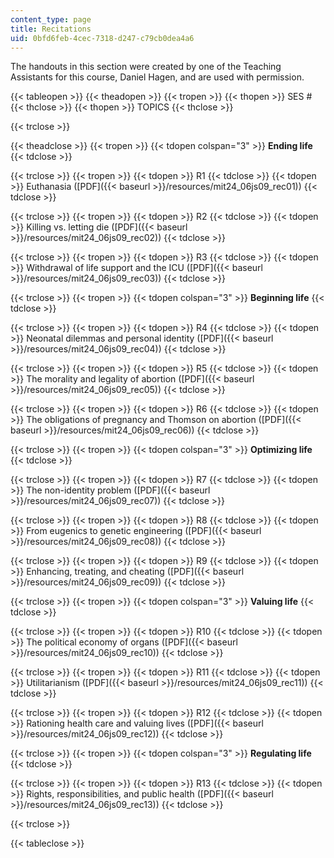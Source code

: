```yaml
---
content_type: page
title: Recitations
uid: 0bfd6feb-4cec-7318-d247-c79cb0dea4a6
---
```


The handouts in this section were created by one of the Teaching Assistants for this course, Daniel Hagen, and are used with permission.

{{< tableopen >}}
{{< theadopen >}}
{{< tropen >}}
{{< thopen >}}
SES #
{{< thclose >}}
{{< thopen >}}
TOPICS
{{< thclose >}}

{{< trclose >}}

{{< theadclose >}}
{{< tropen >}}
{{< tdopen colspan="3" >}}
**Ending life**
{{< tdclose >}}

{{< trclose >}}
{{< tropen >}}
{{< tdopen >}}
R1
{{< tdclose >}}
{{< tdopen >}}
Euthanasia ([PDF]({{< baseurl >}}/resources/mit24_06js09_rec01))
{{< tdclose >}}

{{< trclose >}}
{{< tropen >}}
{{< tdopen >}}
R2
{{< tdclose >}}
{{< tdopen >}}
Killing vs. letting die ([PDF]({{< baseurl >}}/resources/mit24_06js09_rec02))
{{< tdclose >}}

{{< trclose >}}
{{< tropen >}}
{{< tdopen >}}
R3
{{< tdclose >}}
{{< tdopen >}}
Withdrawal of life support and the ICU ([PDF]({{< baseurl >}}/resources/mit24_06js09_rec03))
{{< tdclose >}}

{{< trclose >}}
{{< tropen >}}
{{< tdopen colspan="3" >}}
**Beginning life**
{{< tdclose >}}

{{< trclose >}}
{{< tropen >}}
{{< tdopen >}}
R4
{{< tdclose >}}
{{< tdopen >}}
Neonatal dilemmas and personal identity ([PDF]({{< baseurl >}}/resources/mit24_06js09_rec04))
{{< tdclose >}}

{{< trclose >}}
{{< tropen >}}
{{< tdopen >}}
R5
{{< tdclose >}}
{{< tdopen >}}
The morality and legality of abortion ([PDF]({{< baseurl >}}/resources/mit24_06js09_rec05))
{{< tdclose >}}

{{< trclose >}}
{{< tropen >}}
{{< tdopen >}}
R6
{{< tdclose >}}
{{< tdopen >}}
The obligations of pregnancy and Thomson on abortion ([PDF]({{< baseurl >}}/resources/mit24_06js09_rec06))
{{< tdclose >}}

{{< trclose >}}
{{< tropen >}}
{{< tdopen colspan="3" >}}
**Optimizing life**
{{< tdclose >}}

{{< trclose >}}
{{< tropen >}}
{{< tdopen >}}
R7
{{< tdclose >}}
{{< tdopen >}}
The non-identity problem ([PDF]({{< baseurl >}}/resources/mit24_06js09_rec07))
{{< tdclose >}}

{{< trclose >}}
{{< tropen >}}
{{< tdopen >}}
R8
{{< tdclose >}}
{{< tdopen >}}
From eugenics to genetic engineering ([PDF]({{< baseurl >}}/resources/mit24_06js09_rec08))
{{< tdclose >}}

{{< trclose >}}
{{< tropen >}}
{{< tdopen >}}
R9
{{< tdclose >}}
{{< tdopen >}}
Enhancing, treating, and cheating ([PDF]({{< baseurl >}}/resources/mit24_06js09_rec09))
{{< tdclose >}}

{{< trclose >}}
{{< tropen >}}
{{< tdopen colspan="3" >}}
**Valuing life**
{{< tdclose >}}

{{< trclose >}}
{{< tropen >}}
{{< tdopen >}}
R10
{{< tdclose >}}
{{< tdopen >}}
The political economy of organs ([PDF]({{< baseurl >}}/resources/mit24_06js09_rec10))
{{< tdclose >}}

{{< trclose >}}
{{< tropen >}}
{{< tdopen >}}
R11
{{< tdclose >}}
{{< tdopen >}}
Utilitarianism ([PDF]({{< baseurl >}}/resources/mit24_06js09_rec11))
{{< tdclose >}}

{{< trclose >}}
{{< tropen >}}
{{< tdopen >}}
R12
{{< tdclose >}}
{{< tdopen >}}
Rationing health care and valuing lives ([PDF]({{< baseurl >}}/resources/mit24_06js09_rec12))
{{< tdclose >}}

{{< trclose >}}
{{< tropen >}}
{{< tdopen colspan="3" >}}
**Regulating life**
{{< tdclose >}}

{{< trclose >}}
{{< tropen >}}
{{< tdopen >}}
R13
{{< tdclose >}}
{{< tdopen >}}
Rights, responsibilities, and public health ([PDF]({{< baseurl >}}/resources/mit24_06js09_rec13))
{{< tdclose >}}

{{< trclose >}}

{{< tableclose >}}